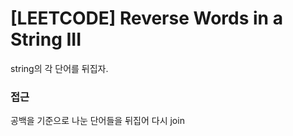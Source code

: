 # [LEETCODE] Reverse Words in a String III

string의 각 단어를 뒤집자.

### 접근

공백을 기준으로 나눈 단어들을 뒤집어 다시 join

